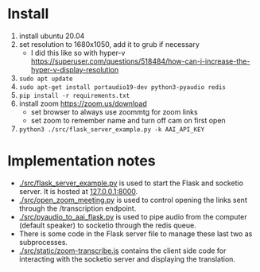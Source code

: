 # Install

1. install ubuntu 20.04
1. set resolution to 1680x1050, add it to grub if necessary
   - I did this like so with hyper-v https://superuser.com/questions/518484/how-can-i-increase-the-hyper-v-display-resolution
1. `sudo apt update`
1. `sudo apt-get install portaudio19-dev python3-pyaudio redis`
1. `pip install -r requirements.txt`
1. install zoom https://zoom.us/download
   - set browser to always use zoommtg for zoom links
   - set zoom to remember name and turn off cam on first open
1. `python3 ./src/flask_server_example.py -k AAI_API_KEY`

# Implementation notes

- [./src/flask_server_example.py](./src/flask_server_example.py) is used to start the Flask and socketio server. It is hosted at [127.0.0.1:8000](127.0.0.1:8000).
- [./src/open_zoom_meeting.py](./src/open_zoom_meeting.py) is used to control opening the links sent through the /transcription endpoint.
- [./src/pyaudio_to_aai_flask.py](./src/pyaudio_to_aai_flask.py) is used to pipe audio from the computer (default speaker) to socketio through the redis queue.
- There is some code in the Flask server file to manage these last two as subprocesses.
- [./src/static/zoom-transcribe.js](./src/static/zoom-transcribe.js) contains the client side code for interacting with the socketio server and displaying the translation.
